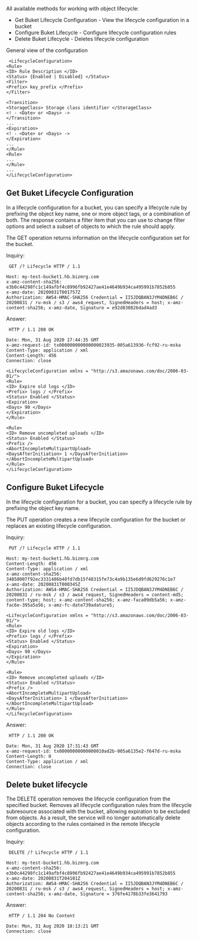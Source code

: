 All available methods for working with object lifecycle:

*   Get Buket Lifecycle Configuration - View the lifecycle configuration in a bucket
*   Configure Buket Lifecycle - Configure lifecycle configuration rules
*   Delete Buket Lifecycle - Deletes lifecycle configuration

General view of the configuration

```
 <LifecycleConfiguration>
<Rule>
<ID> Rule Description </ID>
<Status> {Enabled | Disabled} </Status>
<Filter>
<Prefix> key_prefix </Prefix>
</Filter>

<Transition>
<StorageClass> Storage class identifier </StorageClass>
<! - <Date> or <Days> ->
</Transition>
...
<Expiration>
<! - <Date> or <Days> ->
</Expiration>
...
</Rule>
<Rule>
...
</Rule>
...
</LifecycleConfiguration>
```

Get Buket Lifecycle Configuration
---------------------------------

In a lifecycle configuration for a bucket, you can specify a lifecycle rule by prefixing the object key name, one or more object tags, or a combination of both. The response contains a filter item that you can use to change filter options and select a subset of objects to which the rule should apply.

The GET operation returns information on the lifecycle configuration set for the bucket.

Inquiry:

```
 GET /? Lifecycle HTTP / 1.1

Host: my-test-bucket1.hb.bizmrg.com
x-amz-content-sha256: e3b0c44298fc1c149afbf4c8996fb92427ae41e4649b934ca495991b7852b855
x-amz-date: 20200831T001757Z
Authorization: AWS4-HMAC-SHA256 Credential = II5JDQBAN3JYM4DNEB6C / 20200831 / ru-msk / s3 / aws4_request, SignedHeaders = host; x-amz-content-sha256; x-amz-date, Signature = e92d830826dad4ad3
```

Answer:

```
 HTTP / 1.1 200 OK

Date: Mon, 31 Aug 2020 17:44:35 GMT
x-amz-request-id: tx000000000000000023935-005a613936-fcf92-ru-mska
Content-Type: application / xml
Content-Length: 456
Connection: close

<LifecycleConfiguration xmlns = "http://s3.amazonaws.com/doc/2006-03-01/">
<Rule>
<ID> Expire old logs </ID>
<Prefix> logs / </Prefix>
<Status> Enabled </Status>
<Expiration>
<Days> 90 </Days>
</Expiration>
</Rule>

<Rule>
<ID> Remove uncompleted uploads </ID>
<Status> Enabled </Status>
<Prefix />
<AbortIncompleteMultipartUpload>
<DaysAfterInitiation> 1 </DaysAfterInitiation>
</AbortIncompleteMultipartUpload>
</Rule>
</LifecycleConfiguration>
```

Configure Buket Lifecycle
-------------------------

In the lifecycle configuration for a bucket, you can specify a lifecycle rule by prefixing the object key name.

The PUT operation creates a new lifecycle configuration for the bucket or replaces an existing lifecycle configuration.

Inquiry:

```
 PUT /? Lifecycle HTTP / 1.1

Host: my-test-bucket1.hb.bizmrg.com
Content-Length: 456
Content-Type: application / xml
x-amz-content-sha256: 34850007f92ec3331486b48fd7db15f48315fe73c4a9b135e6d9fd629276c1e7
x-amz-date: 20200831T000345Z
Authorization: AWS4-HMAC-SHA256 Credential = II5JDQBAN3JYM4DNEB6C / 20200831 / ru-msk / s3 / aws4_request, SignedHeaders = content-md5; content-type; host; x-amz-content-sha256; x-amz-faca09db5a56; x-amz-fac6e-395a5a56; x-amz-fc-date739adature5;

<LifecycleConfiguration xmlns = "http://s3.amazonaws.com/doc/2006-03-01/">
<Rule>
<ID> Expire old logs </ID>
<Prefix> logs / </Prefix>
<Status> Enabled </Status>
<Expiration>
<Days> 90 </Days>
</Expiration>
</Rule>

<Rule>
<ID> Remove uncompleted uploads </ID>
<Status> Enabled </Status>
<Prefix />
<AbortIncompleteMultipartUpload>
<DaysAfterInitiation> 1 </DaysAfterInitiation>
</AbortIncompleteMultipartUpload>
</Rule>
</LifecycleConfiguration>
```

Answer:

```
 HTTP / 1.1 200 OK

Date: Mon, 31 Aug 2020 17:31:43 GMT
x-amz-request-id: tx00000000000000010ad2b-005a6135e2-f647d-ru-mska
Content-Length: 0
Content-Type: application / xml
Connection: close
```

Delete buket lifecycle
----------------------

The DELETE operation removes the lifecycle configuration from the specified bucket. Removes all lifecycle configuration rules from the lifecycle subresource associated with the bucket, allowing expiration to be excluded from objects. As a result, the service will no longer automatically delete objects according to the rules contained in the remote lifecycle configuration.

Inquiry:

```
 DELETE /? Lifecycle HTTP / 1.1

Host: my-test-bucket1.hb.bizmrg.com
x-amz-content-sha256: e3b0c44298fc1c149afbf4c8996fb92427ae41e4649b934ca495991b7852b855
x-amz-date: 20200831T204101Z
Authorization: AWS4-HMAC-SHA256 Credential = II5JDQBAN3JYM4DNEB6C / 20200831 / ru-msk / s3 / aws4_request, SignedHeaders = host; x-amz-content-sha256; x-amz-date, Signature = 376fe4178b33fe3641793
```

Answer:

```
 HTTP / 1.1 204 No Content

Date: Mon, 31 Aug 2020 18:13:21 GMT
Connection: close
```
